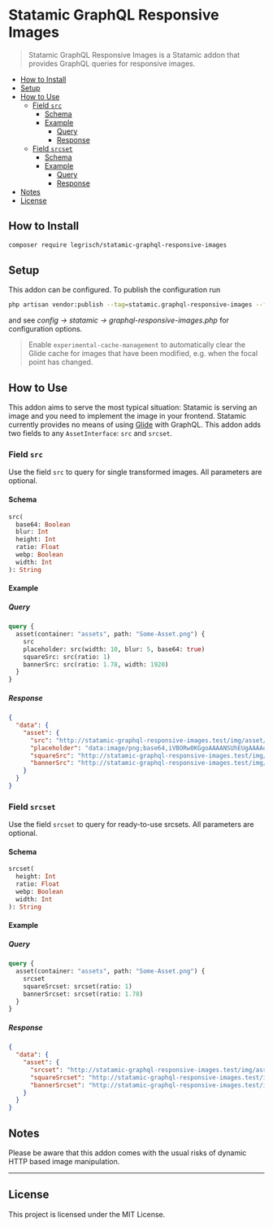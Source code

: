 # Statamic GraphQL Responsive Images <!-- omit in toc -->

> Statamic GraphQL Responsive Images is a Statamic addon that provides GraphQL queries for responsive images.

- [How to Install](#how-to-install)
- [Setup](#setup)
- [How to Use](#how-to-use)
  - [Field `src`](#field-src)
    - [Schema](#schema)
    - [Example](#example)
      - [Query](#query)
      - [Response](#response)
  - [Field `srcset`](#field-srcset)
    - [Schema](#schema-1)
    - [Example](#example-1)
      - [Query](#query-1)
      - [Response](#response-1)
- [Notes](#notes)
- [License](#license)

## How to Install

``` bash
composer require legrisch/statamic-graphql-responsive-images
```

## Setup

This addon can be configured. To publish the configuration run

```bash
php artisan vendor:publish --tag=statamic.graphql-responsive-images --force
```

and see *config → statamic → graphql-responsive-images.php* for configuration options.

> Enable `experimental-cache-management` to automatically clear the Glide cache for images that have been modified, e.g. when the focal point has changed. 

## How to Use

This addon aims to serve the most typical situation: Statamic is serving an image and you need to implement the image in your frontend. Statamic currently provides no means of using [Glide](https://statamic.dev/tags/glide) with GraphQL. This addon adds two fields to any `AssetInterface`: `src` and `srcset`.

### Field `src`

Use the field `src` to query for single transformed images. All parameters are optional.

#### Schema

```graphql
src(
  base64: Boolean
  blur: Int
  height: Int
  ratio: Float
  webp: Boolean
  width: Int
): String
```

#### Example

##### Query

```graphql
query {
  asset(container: "assets", path: "Some-Asset.png") {
    src
    placeholder: src(width: 10, blur: 5, base64: true)
    squareSrc: src(ratio: 1)
    bannerSrc: src(ratio: 1.78, width: 1920)
  }
}
```

##### Response

```json
{
  "data": {
    "asset": {
      "src": "http://statamic-graphql-responsive-images.test/img/asset/YXNzZXRzL0hhbm5haC1Db29rZS1WYXNlLnBuZw==?w=2000&h=2000&s=f8a1252efb6eb175c671328d652a5b5b",
      "placeholder": "data:image/png;base64,iVBORw0KGgoAAAANSUhEUgAAAAoAAAAOCAYAAAAWo42rAAAACXBIWXMAAA7EAAAOxAGVKw4bAAAA7UlEQVQokVWQS7LCIBQFO+FC/hG1MtDFuP+16FAnaoQ3OKFSb3AGQNPnQnW7pTxNsCzKNEFVwesFjwfc7/B8gsUI8wzHI8QI4yjQDNYVvl9wDux6leV8htMJ+l5g10FdK8MAdrnoMEZdaBoAWUDgOIItC4QgOAQd5KzqrhPc99uMZkqx5Kz6ELSfEtjhoM0C/H5aOyeozGnzLCAlvXBdBde1QO+3S/O8Q++3UmxNo3rnwIZBhs9nN+csoOsEOwfWtgJhr85ZlU0Dbbs9NoR9Lu//g97L7D2Y97KVwVOClHegxJzbP7iAxVj+1jn4A/hbUvKyuollAAAAAElFTkSuQmCC",
      "squareSrc": "http://statamic-graphql-responsive-images.test/img/asset/YXNzZXRzL0hhbm5haC1Db29rZS1WYXNlLnBuZw==?w=2000&h=2000&s=f8a1252efb6eb175c671328d652a5b5b",
      "bannerSrc": "http://statamic-graphql-responsive-images.test/img/asset/YXNzZXRzL0hhbm5haC1Db29rZS1WYXNlLnBuZw==?w=1920&h=1078&s=bdde1baba1447497f8a29373c54d0505"
    }
  }
}
```

### Field `srcset`

Use the field `srcset` to query for ready-to-use srcsets. All parameters are optional.

#### Schema

```graphql
srcset(
  height: Int
  ratio: Float
  webp: Boolean
  width: Int
): String
```

#### Example

##### Query

```graphql
query {
  asset(container: "assets", path: "Some-Asset.png") {
    srcset
    squareSrcset: srcset(ratio: 1)
    bannerSrcset: srcset(ratio: 1.78)
  }
}
```

##### Response

```json
{
  "data": {
    "asset": {
      "srcset": "http://statamic-graphql-responsive-images.test/img/asset/YXNzZXRzL0hhbm5haC1Db29rZS1WYXNlLnBuZw==?w=2048&h=2896&s=e274c37f659b51b8803c570b4bbc1552 2048w, http://statamic-graphql-responsive-images.test/img/asset/YXNzZXRzL0hhbm5haC1Db29rZS1WYXNlLnBuZw==?w=1920&h=2715&s=4b970d1a5d4e2f90a887f3cd7a45550a 1920w, http://statamic-graphql-responsive-images.test/img/asset/YXNzZXRzL0hhbm5haC1Db29rZS1WYXNlLnBuZw==?w=1800&h=2545&s=6b44271580f3bd6dc53030c90ba34dcd 1800w, http://statamic-graphql-responsive-images.test/img/asset/YXNzZXRzL0hhbm5haC1Db29rZS1WYXNlLnBuZw==?w=1680&h=2375&s=8ff5cc2a1d6a8bc8269a7c4e34638a29 1680w, http://statamic-graphql-responsive-images.test/img/asset/YXNzZXRzL0hhbm5haC1Db29rZS1WYXNlLnBuZw==?w=1600&h=2262&s=6cc3ece67f49616b1fc9c70e4ebda877 1600w, http://statamic-graphql-responsive-images.test/img/asset/YXNzZXRzL0hhbm5haC1Db29rZS1WYXNlLnBuZw==?w=1440&h=2036&s=604a9377aef8421aabdb7563dbc2870b 1440w, http://statamic-graphql-responsive-images.test/img/asset/YXNzZXRzL0hhbm5haC1Db29rZS1WYXNlLnBuZw==?w=1400&h=1979&s=baa13919a212253a74ac3c39973e1828 1400w, http://statamic-graphql-responsive-images.test/img/asset/YXNzZXRzL0hhbm5haC1Db29rZS1WYXNlLnBuZw==?w=1366&h=1931&s=93f2ff095043dd3363caf15488a37b8d 1366w, http://statamic-graphql-responsive-images.test/img/asset/YXNzZXRzL0hhbm5haC1Db29rZS1WYXNlLnBuZw==?w=1280&h=1810&s=403427fb30c463ab4a5b1a47b2fabf2d 1280w, http://statamic-graphql-responsive-images.test/img/asset/YXNzZXRzL0hhbm5haC1Db29rZS1WYXNlLnBuZw==?w=1200&h=1696&s=968681d7eed53f52cfa7fb9101da862e 1200w, http://statamic-graphql-responsive-images.test/img/asset/YXNzZXRzL0hhbm5haC1Db29rZS1WYXNlLnBuZw==?w=1024&h=1448&s=0c18f3a03773cf22feeee53334d103de 1024w, http://statamic-graphql-responsive-images.test/img/asset/YXNzZXRzL0hhbm5haC1Db29rZS1WYXNlLnBuZw==?w=1000&h=1414&s=99c6e78bd2dba86bb16809143632adf2 1000w, http://statamic-graphql-responsive-images.test/img/asset/YXNzZXRzL0hhbm5haC1Db29rZS1WYXNlLnBuZw==?w=800&h=1131&s=e7c2f0b0da782393512da15ba2d27cb8 800w, http://statamic-graphql-responsive-images.test/img/asset/YXNzZXRzL0hhbm5haC1Db29rZS1WYXNlLnBuZw==?w=768&h=1086&s=3df4a13440ca1d4fe0b1386fdde00e09 768w, http://statamic-graphql-responsive-images.test/img/asset/YXNzZXRzL0hhbm5haC1Db29rZS1WYXNlLnBuZw==?w=600&h=848&s=53aa7fdcefcb9a8726f714a8fffbe03b 600w, http://statamic-graphql-responsive-images.test/img/asset/YXNzZXRzL0hhbm5haC1Db29rZS1WYXNlLnBuZw==?w=400&h=565&s=e95656f39840c6e56d8bcdab63beccd9 400w, http://statamic-graphql-responsive-images.test/img/asset/YXNzZXRzL0hhbm5haC1Db29rZS1WYXNlLnBuZw==?w=200&h=282&s=c25be8503fdf7438987924eed5e0ab6c 200w, http://statamic-graphql-responsive-images.test/img/asset/YXNzZXRzL0hhbm5haC1Db29rZS1WYXNlLnBuZw==?w=100&h=141&s=176d6ac9b9f22c38181982e29fc0c4f1 100w, http://statamic-graphql-responsive-images.test/img/asset/YXNzZXRzL0hhbm5haC1Db29rZS1WYXNlLnBuZw==?w=10&h=14&s=b41d71a59ea56602f0b35745367a9447 10w",
      "squareSrcset": "http://statamic-graphql-responsive-images.test/img/asset/YXNzZXRzL0hhbm5haC1Db29rZS1WYXNlLnBuZw==?w=2048&h=2048&s=2275a019f2b6877d506a8673ed520560 2048w, http://statamic-graphql-responsive-images.test/img/asset/YXNzZXRzL0hhbm5haC1Db29rZS1WYXNlLnBuZw==?w=1920&h=1920&s=2657525327d04f34c942cce3c18b87c9 1920w, http://statamic-graphql-responsive-images.test/img/asset/YXNzZXRzL0hhbm5haC1Db29rZS1WYXNlLnBuZw==?w=1800&h=1800&s=59d399ad3114d91c995a12bcd9ecc454 1800w, http://statamic-graphql-responsive-images.test/img/asset/YXNzZXRzL0hhbm5haC1Db29rZS1WYXNlLnBuZw==?w=1680&h=1680&s=d5ad2338a02d7566b5708314fd56910d 1680w, http://statamic-graphql-responsive-images.test/img/asset/YXNzZXRzL0hhbm5haC1Db29rZS1WYXNlLnBuZw==?w=1600&h=1600&s=b733805ef4c2f37780b568c0ef825973 1600w, http://statamic-graphql-responsive-images.test/img/asset/YXNzZXRzL0hhbm5haC1Db29rZS1WYXNlLnBuZw==?w=1440&h=1440&s=5561a2b2f929b0b56fe66c3c3e19116e 1440w, http://statamic-graphql-responsive-images.test/img/asset/YXNzZXRzL0hhbm5haC1Db29rZS1WYXNlLnBuZw==?w=1400&h=1400&s=35e1185a35e82daa307edbfde2a36565 1400w, http://statamic-graphql-responsive-images.test/img/asset/YXNzZXRzL0hhbm5haC1Db29rZS1WYXNlLnBuZw==?w=1366&h=1366&s=a06d42366f2a38d7a71f206dd6dac096 1366w, http://statamic-graphql-responsive-images.test/img/asset/YXNzZXRzL0hhbm5haC1Db29rZS1WYXNlLnBuZw==?w=1280&h=1280&s=313f6349ceb2e46f50fae21b4d7b6c9d 1280w, http://statamic-graphql-responsive-images.test/img/asset/YXNzZXRzL0hhbm5haC1Db29rZS1WYXNlLnBuZw==?w=1200&h=1200&s=df0f9d805729f5800e85a8abc6cf0802 1200w, http://statamic-graphql-responsive-images.test/img/asset/YXNzZXRzL0hhbm5haC1Db29rZS1WYXNlLnBuZw==?w=1024&h=1024&s=678130a05cbd1890f1841a0386119917 1024w, http://statamic-graphql-responsive-images.test/img/asset/YXNzZXRzL0hhbm5haC1Db29rZS1WYXNlLnBuZw==?w=1000&h=1000&s=d91f7d705ee9d459231777ca6f56a66e 1000w, http://statamic-graphql-responsive-images.test/img/asset/YXNzZXRzL0hhbm5haC1Db29rZS1WYXNlLnBuZw==?w=800&h=800&s=7e998864c91870454bd48a0de26c7318 800w, http://statamic-graphql-responsive-images.test/img/asset/YXNzZXRzL0hhbm5haC1Db29rZS1WYXNlLnBuZw==?w=768&h=768&s=860f3669bc9dc3081f9490b8b27d9428 768w, http://statamic-graphql-responsive-images.test/img/asset/YXNzZXRzL0hhbm5haC1Db29rZS1WYXNlLnBuZw==?w=600&h=600&s=08be27d65f6f8016ccb5c97eba66de6a 600w, http://statamic-graphql-responsive-images.test/img/asset/YXNzZXRzL0hhbm5haC1Db29rZS1WYXNlLnBuZw==?w=400&h=400&s=a7dbac1a5404c43756c3f2961a3af29f 400w, http://statamic-graphql-responsive-images.test/img/asset/YXNzZXRzL0hhbm5haC1Db29rZS1WYXNlLnBuZw==?w=200&h=200&s=1c1ac409fa4982a3f55c07530874f519 200w, http://statamic-graphql-responsive-images.test/img/asset/YXNzZXRzL0hhbm5haC1Db29rZS1WYXNlLnBuZw==?w=100&h=100&s=8a08d101c812bb3d4ffeb4b8c39dbe78 100w, http://statamic-graphql-responsive-images.test/img/asset/YXNzZXRzL0hhbm5haC1Db29rZS1WYXNlLnBuZw==?w=10&h=10&s=86a8bc3529faa434725c9f0dabfae150 10w",
      "bannerSrcset": "http://statamic-graphql-responsive-images.test/img/asset/YXNzZXRzL0hhbm5haC1Db29rZS1WYXNlLnBuZw==?w=2048&h=1150&s=62ec4a06098b8178fcb4bcede369eded 2048w, http://statamic-graphql-responsive-images.test/img/asset/YXNzZXRzL0hhbm5haC1Db29rZS1WYXNlLnBuZw==?w=1920&h=1078&s=bdde1baba1447497f8a29373c54d0505 1920w, http://statamic-graphql-responsive-images.test/img/asset/YXNzZXRzL0hhbm5haC1Db29rZS1WYXNlLnBuZw==?w=1800&h=1011&s=ab7c2cac6a28732ef29e24087fc4b84d 1800w, http://statamic-graphql-responsive-images.test/img/asset/YXNzZXRzL0hhbm5haC1Db29rZS1WYXNlLnBuZw==?w=1680&h=943&s=e9c4f3e1d9801ccb8db90d78d9cf90f2 1680w, http://statamic-graphql-responsive-images.test/img/asset/YXNzZXRzL0hhbm5haC1Db29rZS1WYXNlLnBuZw==?w=1600&h=898&s=46b6c4d9bec992ae4258275c4dd65bed 1600w, http://statamic-graphql-responsive-images.test/img/asset/YXNzZXRzL0hhbm5haC1Db29rZS1WYXNlLnBuZw==?w=1440&h=808&s=1d1ac50044e4ca905463355d3b22ddc1 1440w, http://statamic-graphql-responsive-images.test/img/asset/YXNzZXRzL0hhbm5haC1Db29rZS1WYXNlLnBuZw==?w=1400&h=786&s=e6b7c6bf7910e837f7e5a9aae2995f0d 1400w, http://statamic-graphql-responsive-images.test/img/asset/YXNzZXRzL0hhbm5haC1Db29rZS1WYXNlLnBuZw==?w=1366&h=767&s=d8ba1b6bd049763b178d21fe6101a698 1366w, http://statamic-graphql-responsive-images.test/img/asset/YXNzZXRzL0hhbm5haC1Db29rZS1WYXNlLnBuZw==?w=1280&h=719&s=e44150dcdbbccbc73273deb9b1f1e3de 1280w, http://statamic-graphql-responsive-images.test/img/asset/YXNzZXRzL0hhbm5haC1Db29rZS1WYXNlLnBuZw==?w=1200&h=674&s=965ffdf297a8ed1df9b50d3f5c24c89f 1200w, http://statamic-graphql-responsive-images.test/img/asset/YXNzZXRzL0hhbm5haC1Db29rZS1WYXNlLnBuZw==?w=1024&h=575&s=7f58520c180965a88c4e5377bf77fd02 1024w, http://statamic-graphql-responsive-images.test/img/asset/YXNzZXRzL0hhbm5haC1Db29rZS1WYXNlLnBuZw==?w=1000&h=561&s=3b6710be0c955944b9406dc81fe1502d 1000w, http://statamic-graphql-responsive-images.test/img/asset/YXNzZXRzL0hhbm5haC1Db29rZS1WYXNlLnBuZw==?w=800&h=449&s=f1beb72b3a0503d46d172d2db3169a85 800w, http://statamic-graphql-responsive-images.test/img/asset/YXNzZXRzL0hhbm5haC1Db29rZS1WYXNlLnBuZw==?w=768&h=431&s=a5cd5cdd96313c9901189c7b4b5f908f 768w, http://statamic-graphql-responsive-images.test/img/asset/YXNzZXRzL0hhbm5haC1Db29rZS1WYXNlLnBuZw==?w=600&h=337&s=fdaa56a07fda2739642ef4440869163c 600w, http://statamic-graphql-responsive-images.test/img/asset/YXNzZXRzL0hhbm5haC1Db29rZS1WYXNlLnBuZw==?w=400&h=224&s=adbc77746263a36124e2b584e5fea68e 400w, http://statamic-graphql-responsive-images.test/img/asset/YXNzZXRzL0hhbm5haC1Db29rZS1WYXNlLnBuZw==?w=200&h=112&s=625d25394fb0dc4f255e24f1c849f703 200w, http://statamic-graphql-responsive-images.test/img/asset/YXNzZXRzL0hhbm5haC1Db29rZS1WYXNlLnBuZw==?w=100&h=56&s=2fd6d4a335c9ed0f702682b0d603d2ce 100w, http://statamic-graphql-responsive-images.test/img/asset/YXNzZXRzL0hhbm5haC1Db29rZS1WYXNlLnBuZw==?w=10&h=5&s=78900a4ef7000b513118521b901e6c03 10w"
    }
  }
}
```

## Notes

Please be aware that this addon comes with the usual risks of dynamic HTTP based image manipulation.

---

## License

This project is licensed under the MIT License.
